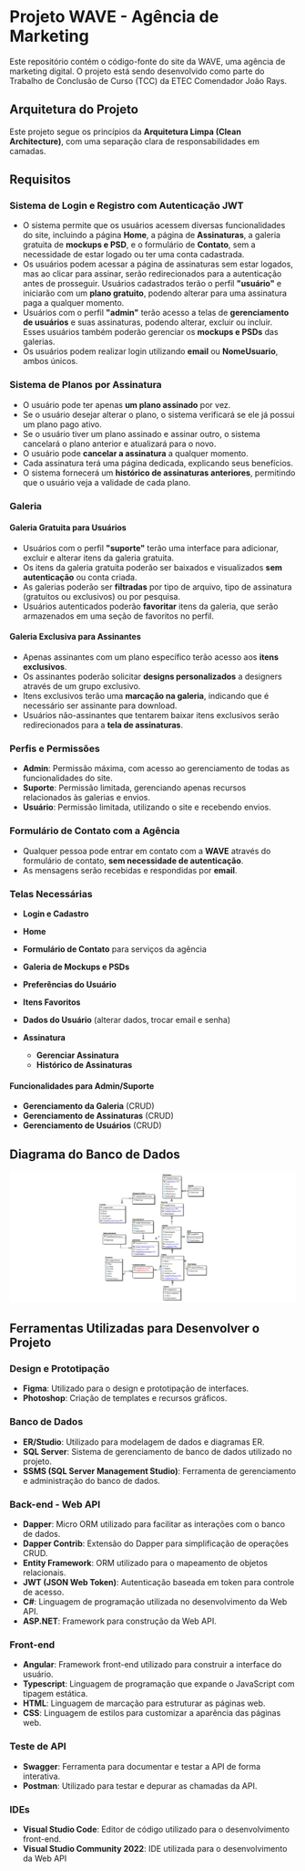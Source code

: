 # Projeto WAVE - Agência de Marketing

Este repositório contém o código-fonte do site da WAVE, uma agência de marketing digital. O projeto está sendo desenvolvido como parte do Trabalho de Conclusão de Curso (TCC) da ETEC Comendador João Rays.

## Arquitetura do Projeto

Este projeto segue os princípios da **Arquitetura Limpa (Clean Architecture)**, com uma separação clara de responsabilidades em camadas.

## Requisitos
### Sistema de Login e Registro com Autenticação JWT

- O sistema permite que os usuários acessem diversas funcionalidades do site, incluindo a página **Home**, a página de **Assinaturas**, a galeria gratuita de **mockups e PSD**, e o formulário de **Contato**, sem a necessidade de estar logado ou ter uma conta cadastrada. 
- Os usuários podem acessar a página de assinaturas sem estar logados, mas ao clicar para assinar, serão redirecionados para a autenticação antes de prosseguir. Usuários cadastrados terão o perfil **"usuário"** e iniciarão com um **plano gratuito**, podendo alterar para uma assinatura paga a qualquer momento.
- Usuários com o perfil **"admin"** terão acesso a telas de **gerenciamento de usuários** e suas assinaturas, podendo alterar, excluir ou incluir. Esses usuários também poderão gerenciar os **mockups e PSDs** das galerias.
- Os usuários podem realizar login utilizando **email** ou **NomeUsuario**, ambos únicos.

### Sistema de Planos por Assinatura

- O usuário pode ter apenas **um plano assinado** por vez.
- Se o usuário desejar alterar o plano, o sistema verificará se ele já possui um plano pago ativo.
- Se o usuário tiver um plano assinado e assinar outro, o sistema cancelará o plano anterior e atualizará para o novo.
- O usuário pode **cancelar a assinatura** a qualquer momento.
- Cada assinatura terá uma página dedicada, explicando seus benefícios.
- O sistema fornecerá um **histórico de assinaturas anteriores**, permitindo que o usuário veja a validade de cada plano.

### Galeria

#### Galeria Gratuita para Usuários

- Usuários com o perfil **"suporte"** terão uma interface para adicionar, excluir e alterar itens da galeria gratuita.
- Os itens da galeria gratuita poderão ser baixados e visualizados **sem autenticação** ou conta criada.
- As galerias poderão ser **filtradas** por tipo de arquivo, tipo de assinatura (gratuitos ou exclusivos) ou por pesquisa.
- Usuários autenticados poderão **favoritar** itens da galeria, que serão armazenados em uma seção de favoritos no perfil.

#### Galeria Exclusiva para Assinantes

- Apenas assinantes com um plano específico terão acesso aos **itens exclusivos**.
- Os assinantes poderão solicitar **designs personalizados** a designers através de um grupo exclusivo.
- Itens exclusivos terão uma **marcação na galeria**, indicando que é necessário ser assinante para download.
- Usuários não-assinantes que tentarem baixar itens exclusivos serão redirecionados para a **tela de assinaturas**.

### Perfis e Permissões

- **Admin**: Permissão máxima, com acesso ao gerenciamento de todas as funcionalidades do site.
- **Suporte**: Permissão limitada, gerenciando apenas recursos relacionados às galerias e envios.
- **Usuário**: Permissão limitada, utilizando o site e recebendo envios.

### Formulário de Contato com a Agência

- Qualquer pessoa pode entrar em contato com a **WAVE** através do formulário de contato, **sem necessidade de autenticação**.
- As mensagens serão recebidas e respondidas por **email**.

### Telas Necessárias

- **Login e Cadastro**
- **Home**
- **Formulário de Contato** para serviços da agência
- **Galeria de Mockups e PSDs**

- **Preferências do Usuário**
- **Itens Favoritos**
- **Dados do Usuário** (alterar dados, trocar email e senha)
- **Assinatura**
  - **Gerenciar Assinatura**
  - **Histórico de Assinaturas**

#### Funcionalidades para Admin/Suporte

- **Gerenciamento da Galeria** (CRUD)
- **Gerenciamento de Assinaturas** (CRUD)
- **Gerenciamento de Usuários** (CRUD)

## Diagrama do Banco de Dados

![Diagrama do Banco de Dados](./diagrams/diagrama-db-wave.jpg)

## Ferramentas Utilizadas para Desenvolver o Projeto

### Design e Prototipação
- **Figma**: Utilizado para o design e prototipação de interfaces.
- **Photoshop**: Criação de templates e recursos gráficos.

### Banco de Dados
- **ER/Studio**: Utilizado para modelagem de dados e diagramas ER.
- **SQL Server**: Sistema de gerenciamento de banco de dados utilizado no projeto.
- **SSMS (SQL Server Management Studio)**: Ferramenta de gerenciamento e administração do banco de dados.

### Back-end - Web API
- **Dapper**: Micro ORM utilizado para facilitar as interações com o banco de dados.
- **Dapper Contrib**: Extensão do Dapper para simplificação de operações CRUD.
- **Entity Framework**: ORM utilizado para o mapeamento de objetos relacionais.
- **JWT (JSON Web Token)**: Autenticação baseada em token para controle de acesso.
- **C#**: Linguagem de programação utilizada no desenvolvimento da Web API.
- **ASP.NET**: Framework para construção da Web API.

### Front-end
- **Angular**: Framework front-end utilizado para construir a interface do usuário.
- **Typescript**: Linguagem de programação que expande o JavaScript com tipagem estática.
- **HTML**: Linguagem de marcação para estruturar as páginas web.
- **CSS**: Linguagem de estilos para customizar a aparência das páginas web.

### Teste de API
- **Swagger**: Ferramenta para documentar e testar a API de forma interativa.
- **Postman**: Utilizado para testar e depurar as chamadas da API.

### IDEs
- **Visual Studio Code**: Editor de código utilizado para o desenvolvimento front-end.
- **Visual Studio Community 2022**: IDE utilizada para o desenvolvimento da Web API